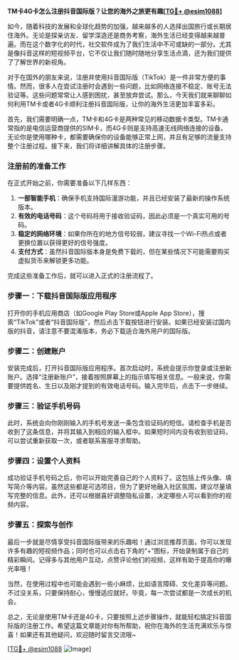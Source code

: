 **TM卡4G卡怎么注册抖音国际版？让您的海外之旅更有趣[[TG💪+ @esim1088](https://t.me/s/esim1088)]**

如今，随着科技的发展和全球化趋势的加强，越来越多的人选择出国旅行或长期居住海外。无论是探亲访友、留学深造还是商务考察，海外生活已经变得越来越普遍。而在这个数字化的时代，社交软件成为了我们生活中不可或缺的一部分。尤其是像抖音这样的短视频平台，它不仅让我们随时随地分享生活点滴，还为我们提供了了解世界的新视角。

对于在国外的朋友来说，注册并使用抖音国际版（TikTok）是一件非常方便的事情。然而，很多人在尝试注册时会遇到一些问题，比如网络连接不稳定、账号无法验证等。这些问题常常让人感到困扰，甚至放弃尝试。那么，今天我们就来聊聊如何利用TM卡或者4G卡顺利注册抖音国际版，让你的海外生活更加丰富多彩。

首先，我们需要明确一点，TM卡和4G卡是两种常见的移动数据卡类型。TM卡通常指的是电信运营商提供的SIM卡，而4G卡则是支持高速无线网络连接的设备。无论你是使用哪种卡，都需要确保你的设备能够正常上网，并且有足够的流量支持整个注册过程。接下来，我们将详细讲解具体的注册步骤。

### 注册前的准备工作

在正式开始之前，你需要准备以下几样东西：

1. **一部智能手机**：确保手机支持国际漫游功能，并且已经安装了最新的操作系统版本。
2. **有效的电话号码**：这个号码将用于接收验证码，因此必须是一个真实可用的号码。
3. **稳定的网络环境**：如果你所在的地方信号较弱，建议寻找一个Wi-Fi热点或者更换位置以获得更好的信号强度。
4. **支付方式**：虽然抖音国际版本身是免费下载的，但在某些情况下可能需要购买虚拟货币来解锁更多功能。

完成这些准备工作后，就可以进入正式的注册流程了。

### 步骤一：下载抖音国际版应用程序

打开你的手机应用商店（如Google Play Store或Apple App Store），搜索“TikTok”或者“抖音国际版”，然后点击下载按钮进行安装。如果已经安装过国内版的抖音，请注意不要混淆版本，务必下载适合海外用户的国际版。

### 步骤二：创建账户

安装完成后，打开抖音国际版应用程序。首次启动时，系统会提示你登录或注册新账户。选择“注册新账户”，接着按照屏幕上的指示填写相关信息。一般来说，你需要提供姓名、生日以及刚才提到的有效电话号码。输入完毕后，点击下一步继续。

### 步骤三：验证手机号码

此时，系统会向你刚刚输入的手机号发送一条包含验证码的短信。请检查手机是否收到了这条信息，并将其输入到相应的输入框中。如果短时间内没有收到验证码，可以尝试重新获取一次，或者联系客服寻求帮助。

### 步骤四：设置个人资料

成功验证手机号码之后，你可以开始完善自己的个人资料了。这包括上传头像、填写简介等内容。虽然这些都是可选项目，但为了更好地融入社区氛围，建议尽量填写完整的信息。此外，还可以根据喜好调整隐私设置，决定哪些人可以看到你的视频内容。

### 步骤五：探索与创作

最后一步就是尽情享受抖音国际版带来的乐趣啦！通过浏览推荐页面，你可以发现许多有趣的短视频作品；同时也可以点击右下角的“+”图标，开始录制属于自己的精彩瞬间。记得多与其他用户互动，点赞评论他们的视频，这样有助于提高你的曝光率哦！

当然，在使用过程中也可能会遇到一些小麻烦，比如语言障碍、文化差异等问题。不过没关系，只要保持耐心，慢慢适应就好。毕竟，每一次尝试都是一次成长的机会。

总之，无论是使用TM卡还是4G卡，只要按照上述步骤操作，就能轻松搞定抖音国际版的注册工作。希望这篇文章能对你有所帮助，祝你在海外的生活充满欢乐与惊喜！如果还有其他疑问，欢迎随时留言交流哦~

[[TG💪+ @esim1088](https://t.me/s/esim1088) ![Image](https://i.postimg.cc/4NQfJmqS/Snipaste-2025-05-13-00-14-12.png)]